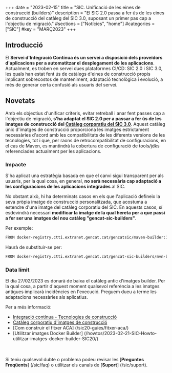 +++
date        = "2023-02-15"
title       = "SIC. Unificació de les eines de construcció (builders)"
description = "El SIC 2.0 passa a fer ús de les eines de construcció del catàleg del SIC 3.0, suposant un primer pas cap a l'objectiu de migració."
#sections    = ["Notícies", "home"]
#categories  = ["SIC"]
#key         = "MARÇ2023"
+++

## Introducció

El **Servei d'Integració Contínua és un servei a disposició dels proveïdors d'aplicacions per a automatitzar el desplegament
de les aplicacions**. Actualment, es troben en servei dues plataformes CI/CD: SIC 2.0 i SIC 3.0, les quals han estat fent ús de
catàlegs d'eines de construcció propis implicant sobrecostos de manteniment, adaptació tecnològica i evolució,
a més de generar certa confusió als usuaris del servei.

## Novetats

Amb els objectius d'unificar criteris, evitar retreball i anar fent passes cap a l'objectiu de migració, **s'ha adaptat el
SIC 2.0 per a passar a fer ús de les imatges de construcció del [Catàleg corporatiu del SIC 3.0](/sic30-serveis/cataleg-imatges/)**.
Aquest catàleg únic d'imatges de construcció proporciona les imatges estrictament necessàries d'acord amb les compatibilitats
de les diferents versions de les tecnologies, tot i que, per raons de retrocompatibilitat de configuracions, en el cas de Maven,
es mantindrà la cobertura de configuració de tools/jdks referenciades actualment per les aplicacions.

### Impacte

S'ha aplicat una estratègia basada en que el canvi sigui transparent per als usuaris, per la qual cosa, en general,
**no serà necessària cap adaptació a les configuracions de les aplicacions integrades** al SIC.

No obstant això, hi ha determinats casos en els que l'aplicació defineix la seva pròpia imatge de construcció
personalitzada, que acostuma a estendre d'una imatge del catàleg corporatiu del SIC. En aquests casos, sí esdevindrà
necessari **modificar la imatge de la qual hereta per a que passi a fer ser una imatges del nou catàleg "gencat-sic-builders"**.

Per exemple:

```bash
FROM docker-registry.ctti.extranet.gencat.cat/gencatsic/maven-builder:1.0-3.6-11-openjdk
```

Haurà de substituir-se per:

```bash
FROM docker-registry.ctti.extranet.gencat.cat/gencat-sic-builders/mvn-builder:1.0-3.6-11-openjdk
```

### Data límit

El dia 27/02/2023 es donarà de baixa el catàleg antic d'imatges builder. Per la qual cosa, a partir d'aquest moment
qualsevol referència a les imatges antigues implicarà incidències en l'execució. Preguem dueu a terme les adaptacions
necessàries als aplicatius.


Per a més informació:
- [Integració contínua - Tecnologies de construcció](/sic20-serveis/ci/#matriu-de-tecnologies-de-construcció)
- [Catàleg corporatiu d'imatges de construcció](/sic30-serveis/cataleg-imatges/)
- [Com construir el fitxer ACA] (/sic20-guies/fitxer-aca/)
- [Utilitzar imatges Docker Builder] (/howtos/2023-02-21-SIC-Howto-utilitzar-imatges-docker-builder-SIC20/)

<br/><br/>
Si teniu qualsevol dubte o problema podeu revisar les [**Preguntes Freqüents**] (/sic/faq) o utilitzar els canals de [**Suport**] (/sic/suport).